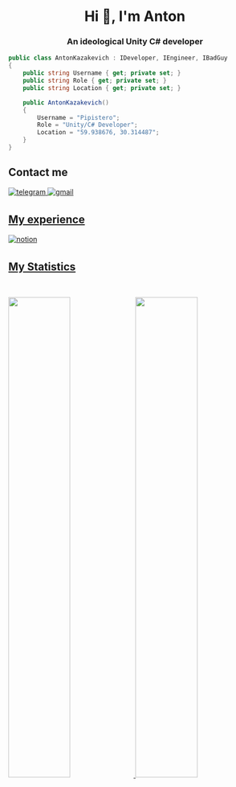 <h1 align="center">Hi 👋, I'm Anton</h1>
<h3 align="center">An ideological Unity C# developer</h3>

```C#
public class AntonKazakevich : IDeveloper, IEngineer, IBadGuy
{
    public string Username { get; private set; }
    public string Role { get; private set; }
    public string Location { get; private set; }

    public AntonKazakevich()
    {
        Username = "Pipistero";
        Role = "Unity/C# Developer";
        Location = "59.938676, 30.314487";
    }
}
```

## Contact me

<a href="https://t.me/pipistero" target="_blank">
<img src=https://img.shields.io/badge/telegram-26A5E4.svg?color=1DA1F2&style=for-the-badge&logo=telegram&logoColor=white alt=telegram style="margin-bottom: 5px;" />

<a href="mailto:laweirdcompany@gmail.com" target="_blank">
<img src=https://img.shields.io/badge/gmail-%2300acee.svg?color=EA4335&style=for-the-badge&logo=gmail&logoColor=white alt=gmail style="margin-bottom: 5px;" />

## My experience
<a href="[mailto:laweirdcompany@gmail.com](https://pipistero.notion.site/Unity-C-Developer-950409c3348740e994258d565f467337?pvs=4)" target="_blank">
<img src=https://img.shields.io/badge/notion-000000.svg?color=000000&style=for-the-badge&logo=notion&logoColor=white alt=notion style="margin-bottom: 5px;" />

## My Statistics

<br/>
<p align="left">
  <img width="49.5%" src="https://github-readme-stats.vercel.app/api?username=pipistero&show_icons=true&theme=radical&hide_border=true" />
    <img width="49.5%" src="https://github-readme-streak-stats.herokuapp.com/?user=pipistero&theme=radical&hide_border=true" />
  </a>
</p>
<br
